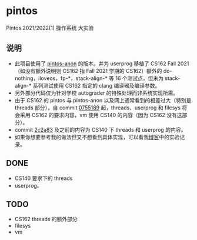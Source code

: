 # pintos

Pintos 2021/2022(1) 操作系统 大实验

## 说明 
* 此项目使用了 [pintos-anon](pintos-os.org) 的版本。并为 userprog 移植了 CS162 Fall 2021（如没有额外说明则 CS162 指 Fall 2021 学期的 CS162）额外的 do-nothing，iloveos，fp-\*，stack-align-\* 等 16 个测试点，但未为 stack-align-* 系列测试使用 CS162 指定的 clang 编译器及编译参数。
* 另外部分代码仅为针对学校 autograder 的特殊处理而非系统实现所需。
* 由于 CS162 的 pintos 与 pintos-anon 以及网上通常看到的相差过大（特别是 threads 部分），自 commit [0755189](https://github.com/Puellaquae/pintos/commit/07551897eef0900f4f79895907c782aca7631b11) 起，threads、userprog 和 filesys 将会采用 CS162 的要求内容，vm 使用 CS140 的内容（因为 CS162 没有这部分）。
* commit [2c2a83](https://github.com/Puellaquae/pintos/commit/2c2a83810bd00e260e26c1094bc77d3e5cab59d6) 及之前的内容为 CS140 下 threads 和 userprog 的内容。
* 如果你想要参考我的做法但又不想看到具体实现，可以看我[博客](https://github.com/Puellaquae/puellaquae.github.io)中的实验记录。

## DONE
* CS140 要求下的 threads
* userprog。

## TODO
* CS162 threads 的额外部分
* filesys
* vm
